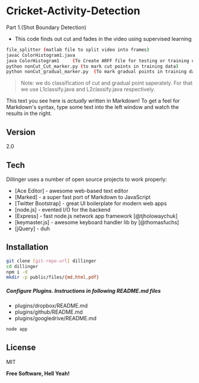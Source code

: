 Cricket-Activity-Detection
=========


Part 1.(Shot Boundary Detection)
 - This code finds out cut and fades in the video using supervised learning

```sh
file_splitter (matlab file to split video into frames)
javac ColorHistogram1.java
java ColorHistogram1     (To Create ARFF file for testing or training data)
python nonCut_Cut_marker.py (to mark cut points in training data)
python nonCut_gradual_marker.py  (To mark gradual points in training data)
```
> Note: we do classification of cut and gradual point saperately. For that we use L1classify.java and L2classify.java respectively.



This text you see here is *actually* written in Markdown! To get a feel for Markdown's syntax, type some text into the left window and watch the results in the right.  

Version
----

2.0

Tech
-----------

Dillinger uses a number of open source projects to work properly:

* [Ace Editor] - awesome web-based text editor
* [Marked] - a super fast port of Markdown to JavaScript
* [Twitter Bootstrap] - great UI boilerplate for modern web apps
* [node.js] - evented I/O for the backend
* [Express] - fast node.js network app framework [@tjholowaychuk]
* [keymaster.js] - awesome keyboard handler lib by [@thomasfuchs]
* [jQuery] - duh 

Installation
--------------

```sh
git clone [git-repo-url] dillinger
cd dillinger
npm i -d
mkdir -p public/files/{md,html,pdf}
```

##### Configure Plugins. Instructions in following README.md files

* plugins/dropbox/README.md
* plugins/github/README.md
* plugins/googledrive/README.md

```sh
node app
```


License
----

MIT


**Free Software, Hell Yeah!**

[dipen_code]:http://www.cse.iitk.ac.in/users/vision/dipen/code


    